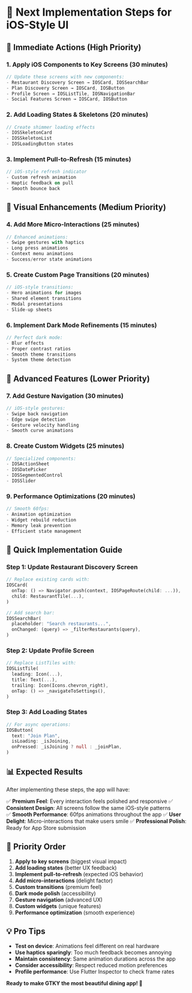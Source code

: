 # 🚀 Next Implementation Steps for iOS-Style UI

## 🎯 **Immediate Actions (High Priority)**

### 1. **Apply iOS Components to Key Screens** (30 minutes)
```dart
// Update these screens with new components:
- Restaurant Discovery Screen → IOSCard, IOSSearchBar
- Plan Discovery Screen → IOSCard, IOSButton
- Profile Screen → IOSListTile, IOSNavigationBar
- Social Features Screen → IOSCard, IOSButton
```

### 2. **Add Loading States & Skeletons** (20 minutes)
```dart
// Create shimmer loading effects
- IOSSkeletonCard
- IOSSkeletonList
- IOSLoadingButton states
```

### 3. **Implement Pull-to-Refresh** (15 minutes)
```dart
// iOS-style refresh indicator
- Custom refresh animation
- Haptic feedback on pull
- Smooth bounce back
```

## 🎨 **Visual Enhancements (Medium Priority)**

### 4. **Add More Micro-Interactions** (25 minutes)
```dart
// Enhanced animations:
- Swipe gestures with haptics
- Long press animations
- Context menu animations
- Success/error state animations
```

### 5. **Create Custom Page Transitions** (20 minutes)
```dart
// iOS-style transitions:
- Hero animations for images
- Shared element transitions
- Modal presentations
- Slide-up sheets
```

### 6. **Implement Dark Mode Refinements** (15 minutes)
```dart
// Perfect dark mode:
- Blur effects
- Proper contrast ratios
- Smooth theme transitions
- System theme detection
```

## 📱 **Advanced Features (Lower Priority)**

### 7. **Add Gesture Navigation** (30 minutes)
```dart
// iOS-style gestures:
- Swipe back navigation
- Edge swipe detection
- Gesture velocity handling
- Smooth curve animations
```

### 8. **Create Custom Widgets** (25 minutes)
```dart
// Specialized components:
- IOSActionSheet
- IOSDatePicker
- IOSSegmentedControl
- IOSSlider
```

### 9. **Performance Optimizations** (20 minutes)
```dart
// Smooth 60fps:
- Animation optimization
- Widget rebuild reduction
- Memory leak prevention
- Efficient state management
```

## 🔧 **Quick Implementation Guide**

### **Step 1: Update Restaurant Discovery Screen**
```dart
// Replace existing cards with:
IOSCard(
  onTap: () => Navigator.push(context, IOSPageRoute(child: ...)),
  child: RestaurantTile(...),
)

// Add search bar:
IOSSearchBar(
  placeholder: "Search restaurants...",
  onChanged: (query) => _filterRestaurants(query),
)
```

### **Step 2: Update Profile Screen**
```dart
// Replace ListTiles with:
IOSListTile(
  leading: Icon(...),
  title: Text(...),
  trailing: Icon(Icons.chevron_right),
  onTap: () => _navigateToSettings(),
)
```

### **Step 3: Add Loading States**
```dart
// For async operations:
IOSButton(
  text: "Join Plan",
  isLoading: _isJoining,
  onPressed: _isJoining ? null : _joinPlan,
)
```

## 📊 **Expected Results**

After implementing these steps, the app will have:

✅ **Premium Feel**: Every interaction feels polished and responsive
✅ **Consistent Design**: All screens follow the same iOS-style patterns  
✅ **Smooth Performance**: 60fps animations throughout the app
✅ **User Delight**: Micro-interactions that make users smile
✅ **Professional Polish**: Ready for App Store submission

## 🎯 **Priority Order**

1. **Apply to key screens** (biggest visual impact)
2. **Add loading states** (better UX feedback)
3. **Implement pull-to-refresh** (expected iOS behavior)
4. **Add micro-interactions** (delight factor)
5. **Custom transitions** (premium feel)
6. **Dark mode polish** (accessibility)
7. **Gesture navigation** (advanced UX)
8. **Custom widgets** (unique features)
9. **Performance optimization** (smooth experience)

## 💡 **Pro Tips**

- **Test on device**: Animations feel different on real hardware
- **Use haptics sparingly**: Too much feedback becomes annoying
- **Maintain consistency**: Same animation durations across the app
- **Consider accessibility**: Respect reduced motion preferences
- **Profile performance**: Use Flutter Inspector to check frame rates

**Ready to make GTKY the most beautiful dining app! 🌟**